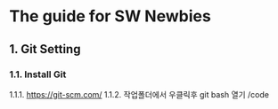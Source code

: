 # The guide for SW Newbies

## 1. Git Setting
### 1.1. Install Git
1.1.1. https://git-scm.com/
1.1.2. 작업폴더에서 우클릭후 git bash 열기
/code
